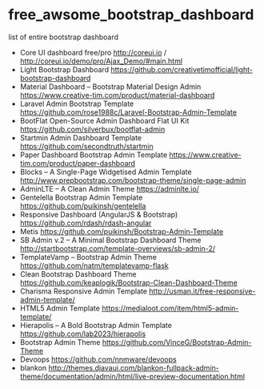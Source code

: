 # free_awsome_bootstrap_dashboard

list of entire bootstrap dashboard 

- Core UI dashboard free/pro   http://coreui.io /  http://coreui.io/demo/pro/Ajax_Demo/#main.html 
- Light Bootstrap Dashboard  https://github.com/creativetimofficial/light-bootstrap-dashboard
- Material Dashboard – Bootstrap Material Design Admin https://www.creative-tim.com/product/material-dashboard
- Laravel Admin Bootstrap Template https://github.com/rose1988c/Laravel-Bootstrap-Admin-Template
- BootFlat Open-Source Admin Dashboard Flat UI Kit https://github.com/silverbux/bootflat-admin
- Startmin Admin Dashboard Template https://github.com/secondtruth/startmin
- Paper Dashboard Bootstrap Admin Template  https://www.creative-tim.com/product/paper-dashboard
- Blocks – A Single-Page Widgetised Admin Template   http://www.prepbootstrap.com/bootstrap-theme/single-page-admin
- AdminLTE – A Clean Admin Theme   https://adminlte.io/
- Gentelella Bootstrap Admin Template    https://github.com/puikinsh/gentelella
- Responsive Dashboard (AngularJS & Bootstrap)  https://github.com/rdash/rdash-angular
- Metis    https://github.com/puikinsh/Bootstrap-Admin-Template
- SB Admin v.2 – A Minimal Bootstrap Dashboard Theme    http://startbootstrap.com/template-overviews/sb-admin-2/
- TemplateVamp – Bootstrap Admin Theme   https://github.com/natm/templatevamp-flask
- Clean Bootstrap Dashboard Theme  https://github.com/keaplogik/Bootstrap-Clean-Dashboard-Theme
- Charisma Responsive Admin Template  http://usman.it/free-responsive-admin-template/
- HTML5 Admin Template  https://medialoot.com/item/html5-admin-template/
- Hierapolis – A Bold Bootstrap Admin Template   https://github.com/lab2023/hierapolis
- Bootstrap Admin Theme   https://github.com/VinceG/Bootstrap-Admin-Theme
- Devoops    https://github.com/nnmware/devoops
- blankon   http://themes.djavaui.com/blankon-fullpack-admin-theme/documentation/admin/html/live-preview-documentation.html

   

